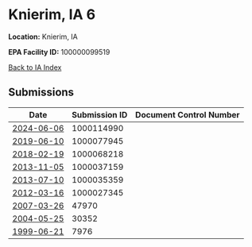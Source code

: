 # Knierim, IA 6

**Location:** Knierim, IA

**EPA Facility ID:** 100000099519

[Back to IA Index](../../index.md)

## Submissions

| Date | Submission ID | Document Control Number |
|------|--------------|-------------------------|
| [2024-06-06](submissions/1000114990.md) | 1000114990 |  |
| [2019-06-10](submissions/1000077945.md) | 1000077945 |  |
| [2018-02-19](submissions/1000068218.md) | 1000068218 |  |
| [2013-11-05](submissions/1000037159.md) | 1000037159 |  |
| [2013-07-10](submissions/1000035359.md) | 1000035359 |  |
| [2012-03-16](submissions/1000027345.md) | 1000027345 |  |
| [2007-03-26](submissions/47970.md) | 47970 |  |
| [2004-05-25](submissions/30352.md) | 30352 |  |
| [1999-06-21](submissions/7976.md) | 7976 |  |
